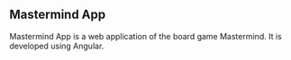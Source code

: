 Mastermind App
---------

Mastermind App is a web application of the board game Mastermind. It is developed using Angular.
